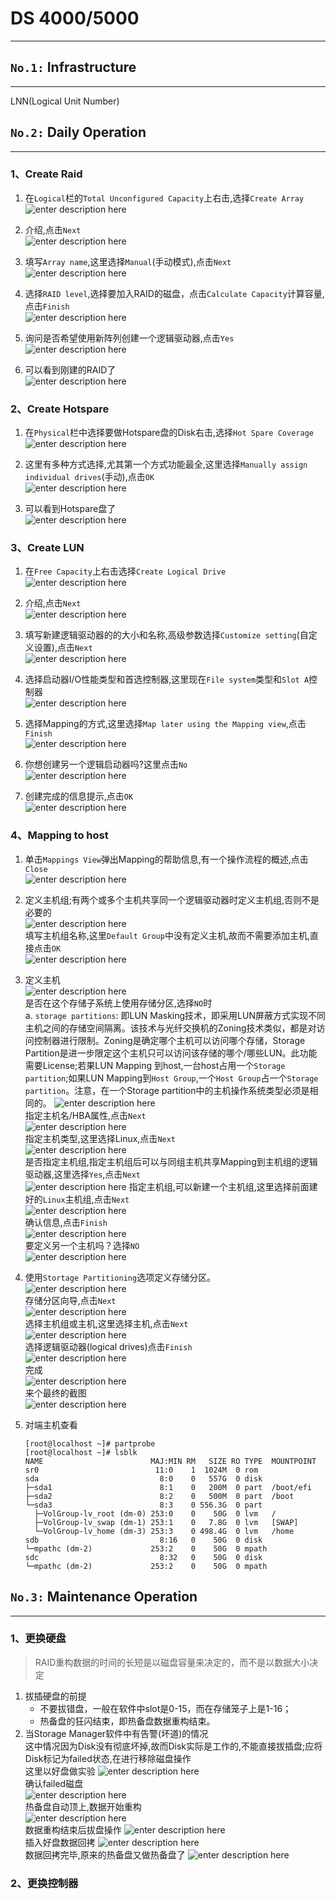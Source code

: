 # DS 4000/5000  
---
## `No.1:` Infrastructure  
---
LNN(Logical Unit Number)  

## `No.2:` Daily Operation  
---
### 1、Create Raid  
1. 在`Logical`栏的`Total Unconfigured Capacity`上右击,选择`Create Array`  
![enter description here][1]  

2. 介绍,点击`Next`  
![enter description here][2]  

3. 填写`Array name`,这里选择`Manual`(手动模式),点击`Next`  
![enter description here][3]  

4. 选择`RAID level`,选择要加入RAID的磁盘，点击`Calculate Capacity`计算容量,点击`Finish`  
![enter description here][4]  

5. 询问是否希望使用新阵列创建一个逻辑驱动器,点击`Yes`  
![enter description here][5]  

6. 可以看到刚建的RAID了  
![enter description here][6]  

### 2、Create Hotspare
1. 在`Physical`栏中选择要做Hotspare盘的Disk右击,选择`Hot Spare Coverage`  
![enter description here][7]  

2. 这里有多种方式选择,尤其第一个方式功能最全,这里选择`Manually assign individual drives`(手动),点击`OK`  
![enter description here][8]    

3. 可以看到Hotspare盘了   
![enter description here][9]  

### 3、Create LUN   
1. 在`Free Capacity`上右击选择`Create Logical Drive`    
![enter description here][10]  

2. 介绍,点击`Next`  
![enter description here][11]  

3. 填写新建逻辑驱动器的的大小和名称,高级参数选择`Customize setting`(自定义设置),点击`Next`  
![enter description here][12]  

4. 选择启动器I/O性能类型和首选控制器,这里现在`File system`类型和`Slot A`控制器  
![enter description here][13]  

5. 选择Mapping的方式,这里选择`Map later using the Mapping view`,点击`Finish`  
![enter description here][14]  

6. 你想创建另一个逻辑启动器吗?这里点击`No`  
![enter description here][15]  

7. 创建完成的信息提示,点击`OK`  
![enter description here][16]    

### 4、Mapping to host  
1. 单击`Mappings View`弹出Mapping的帮助信息,有一个操作流程的概述,点击`Close`  
![enter description here][17]  

2. 定义主机组;有两个或多个主机共享同一个逻辑驱动器时定义主机组,否则不是必要的  
![enter description here][18]  
填写主机组名称,这里`Default Group`中没有定义主机,故而不需要添加主机,直接点击`OK`  
![enter description here][19]  

3. 定义主机  
![enter description here][20]  
是否在这个存储子系统上使用存储分区,选择`NO`时   
a. `storage partitions`: 即LUN Masking技术，即采用LUN屏蔽方式实现不同主机之间的存储空间隔离。该技术与光纤交换机的Zoning技术类似，都是对访问控制器进行限制。Zoning是确定哪个主机可以访问哪个存储，Storage Partition是进一步限定这个主机只可以访问该存储的哪个/哪些LUN。此功能需要License;若果LUN Mapping 到host,一台host占用一个`Storage partition`;如果LUN Mapping到`Host Group`,一个`Host Group`占一个`Storage partition`。注意，在一个Storage partition中的主机操作系统类型必须是相同的。
![enter description here][21]  
指定主机名/HBA属性,点击`Next`   
![enter description here][22]  
指定主机类型,这里选择Linux,点击`Next`  
![enter description here][23]  
是否指定主机组,指定主机组后可以与同组主机共享Mapping到主机组的逻辑驱动器,这里选择`Yes`,点击`Next`    
![enter description here][24]
指定主机组,可以新建一个主机组,这里选择前面建好的`Linux`主机组,点击`Next`   
![enter description here][25]  
确认信息,点击`Finish`    
![enter description here][26]  
要定义另一个主机吗？选择`NO`  
![enter description here][27]  

4. 使用`Stortage Partitioning`选项定义存储分区。   
![enter description here][28]  
存储分区向导,点击`Next`  
![enter description here][29]  
选择主机组或主机,这里选择主机,点击`Next`   
![enter description here][30]  
选择逻辑驱动器(logical drives)点击`Finish`  
![enter description here][31]   
完成   
![enter description here][32]   
来个最终的截图  
![enter description here][33]  

5. 对端主机查看
    ```
    [root@localhost ~]# partprobe
    [root@localhost ~]# lsblk
    NAME                        MAJ:MIN RM   SIZE RO TYPE  MOUNTPOINT
    sr0                          11:0    1  1024M  0 rom   
    sda                           8:0    0   557G  0 disk  
    ├─sda1                        8:1    0   200M  0 part  /boot/efi
    ├─sda2                        8:2    0   500M  0 part  /boot
    └─sda3                        8:3    0 556.3G  0 part  
      ├─VolGroup-lv_root (dm-0) 253:0    0    50G  0 lvm   /
      ├─VolGroup-lv_swap (dm-1) 253:1    0   7.8G  0 lvm   [SWAP]
      └─VolGroup-lv_home (dm-3) 253:3    0 498.4G  0 lvm   /home
    sdb                           8:16   0    50G  0 disk  
    └─mpathc (dm-2)             253:2    0    50G  0 mpath 
    sdc                           8:32   0    50G  0 disk  
    └─mpathc (dm-2)             253:2    0    50G  0 mpath 
    ```


## `No.3:` Maintenance Operation   
---
### 1、更换硬盘  
> RAID重构数据的时间的长短是以磁盘容量来决定的，而不是以数据大小决定    

1. 拔插硬盘的前提  
	+ 不要拔错盘，一般在软件中slot是0-15，而在存储笼子上是1-16；  
	+ 热备盘的狂闪结束，即热备盘数据重构结束。  
2. 当Storage Manager软件中有告警(坏道)的情况   
这中情况因为Disk没有彻底坏掉,故而Disk实际是工作的,不能直接拔插盘;应将Disk标记为failed状态,在进行移除磁盘操作   
这里以好盘做实验
![enter description here][34]  
确认failed磁盘  
![enter description here][35]  
热备盘自动顶上,数据开始重构   
![enter description here][36]  
数据重构结束后拔盘操作
![enter description here][37]  
插入好盘数据回拷
![enter description here][38]  
数据回拷完毕,原来的热备盘又做热备盘了
![enter description here][39]

### 2、更换控制器  


  [1]: ./images/DS4xxx_create_raidgroup1.png "DS4xxx_create_raidgroup1"
  [2]: ./images/DS4xxx_create_raidgroup2.png "DS4xxx_create_raidgroup2"
  [3]: ./images/DS4xxx_create_raidgroup3.png "DS4xxx_create_raidgroup3"
  [4]: ./images/DS4xxx_create_raidgroup4.png "DS4xxx_create_raidgroup4"
  [5]: ./images/DS4xxx_create_raidgroup5.png "DS4xxx_create_raidgroup5"
  [6]: ./images/DS4xxx_create_raidgroup6.png "DS4xxx_create_raidgroup6"
  [7]: ./images/DS4xxx_create_hotspare1.png "DS4xxx_create_hotspare1"
  [8]: ./images/DS4xxx_create_hotspare2.png "DS4xxx_create_hotspare2"
  [9]: ./images/DS4xxx_create_hotspare3.png "DS4xxx_create_hotspare3"
  [10]: ./images/DS4xxx_create_lun1.png "DS4xxx_create_lun1"
  [11]: ./images/DS4xxx_create_lun2.png "DS4xxx_create_lun2"
  [12]: ./images/DS4xxx_create_lun3.png "DS4xxx_create_lun3"
  [13]: ./images/DS4xxx_create_lun4.png "DS4xxx_create_lun4"
  [14]: ./images/DS4xxx_create_lun5.png "DS4xxx_create_lun5"
  [15]: ./images/DS4xxx_create_lun6.png "DS4xxx_create_lun6"
  [16]: ./images/DS4xxx_create_lun7.png "DS4xxx_create_lun7"
  [17]: ./images/DS4xxx_Mapping1.png "DS4xxx_Mapping1"
  [18]: ./images/DS4xxx_Mapping2.png "DS4xxx_Mapping2"
  [19]: ./images/DS4xxx_Mapping3.png "DS4xxx_Mapping3"
  [20]: ./images/DS4xxx_Mapping4.png "DS4xxx_Mapping4"
  [21]: ./images/DS4xxx_Mapping5.png "DS4xxx_Mapping5"
  [22]: ./images/DS4xxx_Mapping6.png "DS4xxx_Mapping6"
  [23]: ./images/DS4xxx_Mapping7.png "DS4xxx_Mapping7"
  [24]: ./images/DS4xxx_Mapping8.png "DS4xxx_Mapping8"
  [25]: ./images/DS4xxx_Mapping9.png "DS4xxx_Mapping9"
  [26]: ./images/DS4xxx_Mapping10.png "DS4xxx_Mapping10"
  [27]: ./images/DS4xxx_Mapping11.png "DS4xxx_Mapping11"
  [28]: ./images/DS4xxx_Mapping12.png "DS4xxx_Mapping12"
  [29]: ./images/DS4xxx_Mapping13.png "DS4xxx_Mapping13"
  [30]: ./images/DS4xxx_Mapping14.png "DS4xxx_Mapping14"
  [31]: ./images/DS4xxx_Mapping15.png "DS4xxx_Mapping15"
  [32]: ./images/DS4xxx_Mapping16.png "DS4xxx_Mapping16"
  [33]: ./images/DS4xxx_Mapping17.png "DS4xxx_Mapping17"
  [34]: ./images/DS4xxx_disk1.png "DS4xxx_disk1"
  [35]: ./images/DS4xxx_disk2.png "DS4xxx_disk2"
  [36]: ./images/DS4xxx_disk3.png "DS4xxx_disk3"
  [37]: ./images/DS4xxx_disk4.png "DS4xxx_disk4"
  [38]: ./images/DS4xxx_disk5.png "DS4xxx_disk5"
  [39]: ./images/DS4xxx_disk6.png "DS4xxx_disk6"